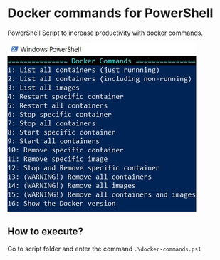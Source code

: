 # Docker commands for PowerShell
PowerShell Script to increase productivity with docker commands.

![Command List](docker-commands-for-powershell.jpg?raw=true "Command List")

## How to execute?
Go to script folder and enter the command ```.\docker-commands.ps1```